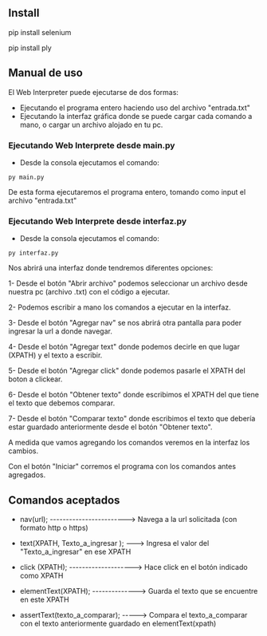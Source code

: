 ## Install

pip install selenium

pip install ply

## Manual de uso

El Web Interpreter puede ejecutarse de dos formas:

- Ejecutando el programa entero haciendo uso del archivo "entrada.txt"
- Ejecutando la interfaz gráfica donde se puede cargar cada comando a mano, o cargar un archivo alojado en tu pc.

### Ejecutando Web Interprete desde main.py

- Desde la consola ejecutamos el comando:
~~~
py main.py
~~~

De esta forma ejecutaremos el programa entero, tomando como input el archivo "entrada.txt" 

### Ejecutando Web Interprete desde interfaz.py

- Desde la consola ejecutamos el comando:
~~~
py interfaz.py
~~~

Nos abrirá una interfaz donde tendremos diferentes opciones:

1- Desde el botón "Abrir archivo" podemos seleccionar un archivo desde nuestra pc (archivo .txt) con el código a ejecutar.

2- Podemos escribir a mano los comandos a ejecutar en la interfaz.

3- Desde el botón "Agregar nav" se nos abrirá otra pantalla para poder ingresar la url a donde navegar.

4- Desde el botón "Agregar text" donde podemos decirle en que lugar (XPATH) y el texto a escribir.

5- Desde el botón "Agregar click" donde podemos pasarle el XPATH del boton a clickear.

6- Desde el botón "Obtener texto" donde escribimos el XPATH del que tiene el texto que debemos comparar.

7- Desde el botón "Comparar texto" donde escribimos el texto que debería estar guardado anteriormente desde el botón "Obtener texto". 

A medida que vamos agregando los comandos veremos en la interfaz los cambios.

Con el botón "Iniciar" corremos el programa con los comandos antes agregados.


## Comandos aceptados

- nav(url);  ------------------------> Navega a la url solicitada (con formato http o https)

- text(XPATH, Texto_a_ingresar ); ---> Ingresa el valor del "Texto_a_ingresar" en ese XPATH

- click (XPATH); --------------------> Hace click en el botón indicado como XPATH

- elementText(XPATH);  --------------> Guarda el texto que se encuentre en este XPATH

- assertText(texto_a_comparar); -----> Compara el texto_a_comparar con el texto anteriormente guardado en elementText(xpath)
